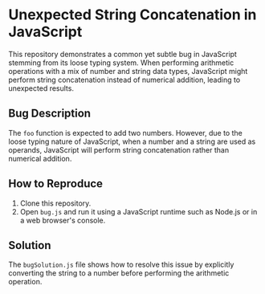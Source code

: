 # Unexpected String Concatenation in JavaScript

This repository demonstrates a common yet subtle bug in JavaScript stemming from its loose typing system. When performing arithmetic operations with a mix of number and string data types, JavaScript might perform string concatenation instead of numerical addition, leading to unexpected results.

## Bug Description
The `foo` function is expected to add two numbers. However, due to the loose typing nature of JavaScript, when a number and a string are used as operands, JavaScript will perform string concatenation rather than numerical addition.

## How to Reproduce
1. Clone this repository.
2. Open `bug.js` and run it using a JavaScript runtime such as Node.js or in a web browser's console.

## Solution
The `bugSolution.js` file shows how to resolve this issue by explicitly converting the string to a number before performing the arithmetic operation.